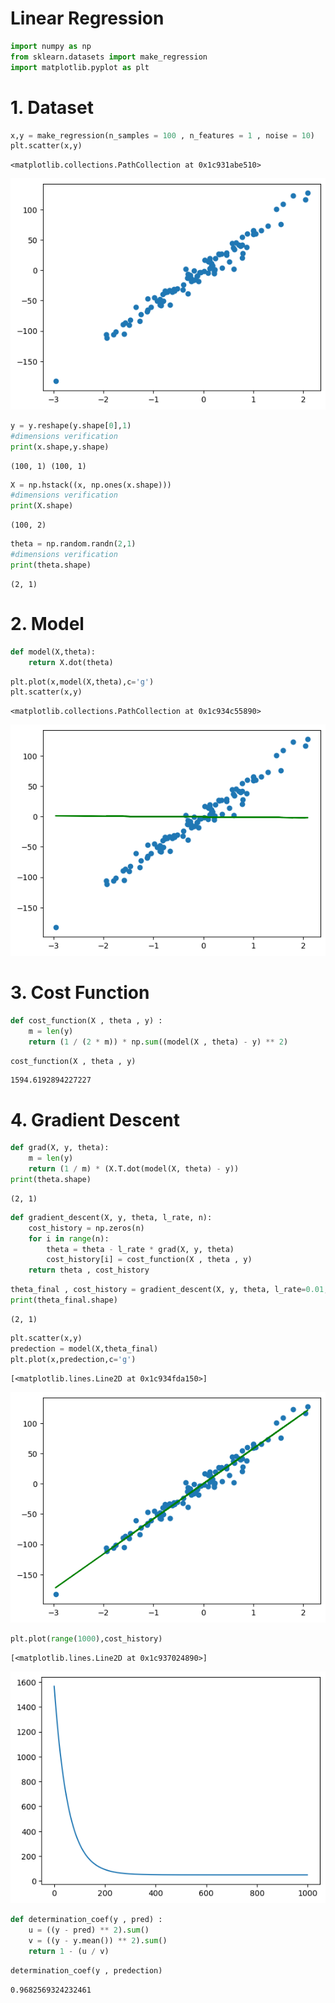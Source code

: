 # Linear Regression


```python
import numpy as np
from sklearn.datasets import make_regression
import matplotlib.pyplot as plt
```

# 1. Dataset


```python
x,y = make_regression(n_samples = 100 , n_features = 1 , noise = 10)
plt.scatter(x,y)
```




    <matplotlib.collections.PathCollection at 0x1c931abe510>




    
![png](output_3_1.png)
    



```python
y = y.reshape(y.shape[0],1)
#dimensions verification
print(x.shape,y.shape)
```

    (100, 1) (100, 1)
    


```python
X = np.hstack((x, np.ones(x.shape)))
#dimensions verification
print(X.shape)
```

    (100, 2)
    


```python
theta = np.random.randn(2,1)
#dimensions verification
print(theta.shape)
```

    (2, 1)
    

# 2. Model


```python
def model(X,theta):
    return X.dot(theta)
```


```python
plt.plot(x,model(X,theta),c='g')
plt.scatter(x,y)
```




    <matplotlib.collections.PathCollection at 0x1c934c55890>




    
![png](output_9_1.png)
    


# 3. Cost Function


```python
def cost_function(X , theta , y) :
    m = len(y)
    return (1 / (2 * m)) * np.sum((model(X , theta) - y) ** 2)
```


```python
cost_function(X , theta , y)
```




    1594.6192894227227



# 4. Gradient Descent


```python
def grad(X, y, theta):
    m = len(y)
    return (1 / m) * (X.T.dot(model(X, theta) - y))
print(theta.shape)  
```

    (2, 1)
    


```python
def gradient_descent(X, y, theta, l_rate, n):
    cost_history = np.zeros(n)
    for i in range(n):
        theta = theta - l_rate * grad(X, y, theta)
        cost_history[i] = cost_function(X , theta , y)
    return theta , cost_history
```


```python
theta_final , cost_history = gradient_descent(X, y, theta, l_rate=0.01, n=1000)
print(theta_final.shape)  
```

    (2, 1)
    


```python
plt.scatter(x,y)
predection = model(X,theta_final) 
plt.plot(x,predection,c='g')
```




    [<matplotlib.lines.Line2D at 0x1c934fda150>]




    
![png](output_17_1.png)
    



```python
plt.plot(range(1000),cost_history)
```




    [<matplotlib.lines.Line2D at 0x1c937024890>]




    
![png](output_18_1.png)
    



```python
def determination_coef(y , pred) :
    u = ((y - pred) ** 2).sum()
    v = ((y - y.mean()) ** 2).sum()
    return 1 - (u / v)
```


```python
determination_coef(y , predection)
```




    0.9682569324232461



